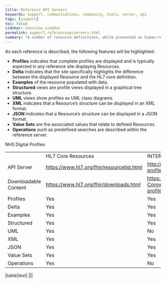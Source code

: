 ```yaml
---
title: Reference API Servers
keywords: support, communications, community, tools, server, api
tags: [support]
toc: false
sidebar: overview_sidebar
permalink: support_referenceapiservers.html
summary: "A number of resource definitions, while presented as human-readable, they may be served up by a FHIR Reference API Server"
---
```


As each reference is described, the following features will be highlighted:
* <b>Profiles</b> indicates that complete profiles are displayed and is typically expected in any reference site displaying Resources.
* <b>Delta</b> indicates that the site specifically highlights the difference between the displayed Resource and the HL7 core definition.
* <b>Examples</b> of the resource populated with data.
* <b>Structured</b> views are profile views displayed in a graphical tree structure.
* <b>UML</b> views show profiles as UML class diagrams.
* <b>XML</b> indicates that a Resource’s structure can be displayed in an XML format.
* <b>JSON</b> indicates that a Resource’s structure can be displayed in a JSON format.
* <b>Value Sets</b> are the associated values that relate to defined Resources.
* <b>Operations</b> such as predefined searches are described within the reference server.


<table style="width:100%;max-width:100%">
<tr><td></td><td>HL7 Core Resources</td><td>INTEROPen Care Connect Profiles<td></td>NHS Digital Profiles</td></tr>
<tr><td>API Server</td><td><a href="https://www.hl7.org/fhir/resourcelist.html">https://www.hl7.org/fhir/resourcelist.html</a></td><td><a href="http://www.interopen.org/candidate-profiles/care-connect/">http://www.interopen.org/candidate-profiles/care-connect/</a></td><td><a href="http://fhir-test.nhs.uk/">http://fhir-test.nhs.uk/</a></td></tr>
<tr><td>Downloadable Content</td><td><a href="https://www.hl7.org/fhir/downloads.html">https://www.hl7.org/fhir/downloads.html</a></td><td><a href="https://github.com/INTEROPen/Care Connect-profiles/tree/feature/initial_clinical_resources">https://github.com/INTEROPen/Care Connect-profiles/tree/feature/initial_clinical_resources</a></td><td><a  href="https://nhsconnect.github.io/gpconnect/development_deliverables.html">https://nhsconnect.github.io/gpconnect/development_deliverables.html</a></td></tr>
<tr><td>Profiles</td><td>Yes</td><td>Yes</td><td>Yes</td></tr>
<tr><td>Delta</td><td>Yes</td><td>Yes</td><td>No</td></tr>
<tr><td>Examples</td><td>Yes</td><td>Yes</td><td>Planned</td></tr>
<tr><td>Structured</td><td>Yes</td><td>Yes</td><td>Yes</td></tr>
<tr><td>UML</td><td>Yes</td><td>No</td><td>No</td></tr>
<tr><td>XML</td><td>Yes</td><td>Yes</td><td>Yes</td></tr>
<tr><td>JSON</td><td>Yes</td><td>Yes</td><td>Yes</td></tr>
<tr><td>Value Sets</td><td>Yes</td><td>Yes</td><td>Yes</td></tr>
<tr><td>Operations</td><td>Yes</td><td>No</td><td>Yes</td></tr>
</table>

|table|test|
|||
